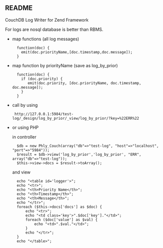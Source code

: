 README
------

CouchDB Log Writer for Zend Framework

For logs are nosql database is better than RBMS.

- map functions (all log messages)


        function(doc) {
          emit(doc.priorityName,[doc.timestamp,doc.message]);
        }

- map function by priorityName (save as log_by_prior)


        function(doc) {
          if (doc.priority) {
             emit(doc.priority, [doc.priorityName, doc.timestamp, doc.message]);
          }
        }

-  call by using


        http://127.0.0.1:5984/test-log/_design/log_by_prior/_view/log_by_prior/?key=%22ERR%22

- or using PHP

    in controller

        $db = new Phly_Couch(array("db"=>"test-log", "host"=>"localhost", "port"=>"5984"));
        $result = $db->view('log_by_prior','log_by_prior', "ERR", array("db"=>"test-log"));
        $this->view->docs = $result->toArray();
        
    and view

        echo "<table id='logger'>";
        echo "<tr>";
        echo "<th>Priority Name</th>";
        echo "<th>Timestamp</th>";
        echo "<th>Message</th>";
        echo "</tr>";
        foreach ($this->docs['docs'] as $doc) {
            echo "<tr>";
            echo "<td class='key'>".$doc['key']."</td>";
            foreach ($doc['value'] as $val) {
                echo "<td>".$val."</td>";
            }
            echo "</tr>";
        }
        echo "</table>";